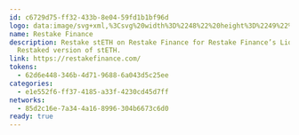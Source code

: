 ```yaml
---
id: c6729d75-ff32-433b-8e04-59fd1b1bf96d
logo: data:image/svg+xml,%3Csvg%20width%3D%2248%22%20height%3D%2249%22%20viewBox%3D%220%200%2048%2049%22%20fill%3D%22none%22%20xmlns%3D%22http%3A%2F%2Fwww.w3.org%2F2000%2Fsvg%22%3E%0A%3Cpath%20d%3D%22M24%2048.6741C37.2548%2048.6741%2048%2037.9289%2048%2024.6741C48%2011.4192%2037.2548%200.674072%2024%200.674072C10.7452%200.674072%200%2011.4192%200%2024.6741C0%2037.9289%2010.7452%2048.6741%2024%2048.6741Z%22%20fill%3D%22%2319161D%22%2F%3E%0A%3Cpath%20fill-rule%3D%22evenodd%22%20clip-rule%3D%22evenodd%22%20d%3D%22M24%2012.6486C24.525%2012.6486%2025.0425%2012.7866%2025.4977%2013.0476L28.5112%2014.7733C28.9425%2015.0208%2029.0062%2015.4123%2029.0062%2015.6246C29.0062%2015.8361%2028.9425%2016.2283%2028.5112%2016.4751L20.994%2020.7771L14.9985%2017.3421L22.5015%2013.0468C22.9578%2012.786%2023.4744%2012.6487%2024%2012.6486ZM24%209.67407C22.965%209.67407%2021.93%209.93957%2021.0023%2010.4706L9%2017.3428L20.9925%2024.2128L20.994%2024.2113L23.9977%2025.9326L26.9977%2024.2151L23.9985%2022.4976L31.509%2018.1963C31.9626%2017.9365%2032.4762%2017.7999%2032.9989%2017.7999C33.5216%2017.7999%2034.0352%2017.9365%2034.4888%2018.1963L36.0007%2019.0618L39%2017.3443L35.9888%2015.6201C34.7646%2014.9181%2033.3323%2014.6696%2031.9432%2014.9181C31.8421%2014.35%2031.6164%2013.8114%2031.2824%2013.3409C30.9484%2012.8704%2030.5142%2012.4798%2030.0112%2012.1971L26.997%2010.4706C26.0845%209.94828%2025.0514%209.67369%2024%209.67407ZM23.9985%2029.3706L9%2020.7808V24.2166L24%2032.8063L38.997%2024.2166L39%2020.7816L23.9985%2029.3713V29.3706ZM23.9985%2036.2383L9%2027.6486V31.0843L24%2039.6741L38.997%2031.0843L39%2027.6501L23.9985%2036.2383Z%22%20fill%3D%22%23026EF4%22%2F%3E%0A%3C%2Fsvg%3E%0A
name: Restake Finance
description: Restake stETH on Restake Finance for Restake Finance’s Liquid
  Restaked version of stETH.
link: https://restakefinance.com/
tokens:
  - 62d6e448-346b-4d71-9688-6a043d5c25ee
categories:
  - e1e552f6-ff37-4185-a33f-4230cd45d7ff
networks:
  - 85d2c16e-7a34-4a16-8996-304b6673c6d0
ready: true
---
```

